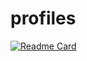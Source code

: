 # profiles
[![Readme Card](https://github-readme-stats.vercel.app/api/pin/?username=anuraghazra&repo=github-readme-stats)](https://github.com/Anup7870/emsServer.git)
